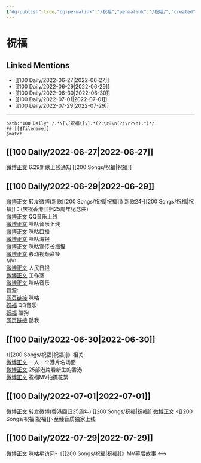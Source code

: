 ```yaml
---
{"dg-publish":true,"dg-permalink":"/祝福","permalink":"/祝福/","created":"2022-12-04T23:38:04.000+08:00","updated":"2023-04-10T15:52:41.321+08:00"}
---
```


# 祝福

## Linked Mentions
- [[100 Daily/2022-06-27\|2022-06-27]]
- [[100 Daily/2022-06-29\|2022-06-29]]
- [[100 Daily/2022-06-30\|2022-06-30]]
- [[100 Daily/2022-07-01\|2022-07-01]]
- [[100 Daily/2022-07-29\|2022-07-29]]


---

```expander
path:"100 Daily" /.*\[\[祝福\]\].*(?:\r?\n(?!\r?\n).*)*/
## [[$filename]]
$match
```
## [[100 Daily/2022-06-27\|2022-06-27]]
[微博正文](https://weibo.com/5248300719/LzEpM7oal) 6.29新歌上线通知 [[200 Songs/祝福\|祝福]]
## [[100 Daily/2022-06-29\|2022-06-29]]
[微博正文](https://weibo.com/1736988591/LzZWHib5T) 转发微博(新歌[[200 Songs/祝福\|祝福]])
新歌24-[[200 Songs/祝福\|祝福]]：(庆祝香港回归25周年纪念曲)  
[微博正文](https://weibo.com/2169129705/LzZJUdhIQ) QQ音乐上线  
[微博正文](https://weibo.com/5428441557/LzZIICrEb) 咪咕音乐上线  
[微博正文](https://weibo.com/5428441557/LzYYShdCU) 咪咕口播  
[微博正文](https://weibo.com/5428441557/LzZq1pC9f) 咪咕海报  
[微博正文](https://weibo.com/5428441557/LA0nJ7UST) 咪咕宣传长海报  
[微博正文](https://weibo.com/6663712991/LzZIapfAW) 移动视频彩铃  
MV:  
[微博正文](https://weibo.com/2803301701/LzZSlw8gx) 人民日报  
[微博正文](https://weibo.com/7478855230/LA08H90DQ) 工作室  
[微博正文](https://weibo.com/1867028705/LzZVtmLl1) 咪咕音乐  
音源:  
[网页链接](https://weibo.cn/sinaurl?u=http%3A%2F%2Fc.migu.cn%2F00eSBd%3Fifrom%3D5f25edcac0a77ea02e380575a7a9d0d7) 咪咕  
[祝福](https://weibo.cn/sinaurl?u=https%3A%2F%2Fc.y.qq.com%2Fbase%2Ffcgi-bin%2Fu%3F__%3DfcPKjJWwfxEg) QQ音乐  
[祝福](https://weibo.cn/sinaurl?u=https%3A%2F%2Ft4.kugou.com%2Fsong.html%3Fid%3D2z0OFffzAV3) 酷狗  
[网页链接](https://weibo.cn/sinaurl?u=https%3A%2F%2Fm.kuwo.cn%2Fyinyue%2F225659419%3Ff%3Dip%26t%3Dusercopy) 酷我
## [[100 Daily/2022-06-30\|2022-06-30]]
《[[200 Songs/祝福\|祝福]]》相关:  
[微博正文](https://weibo.com/1867028705/LA5Mx4M8R) 一人一个港片名场面  
[微博正文](https://weibo.com/6082395308/LA59l0x2f) 25部港片看新生的香港  
[微博正文](https://weibo.com/1867028705/LA7krAMlc) 祝福MV拍摄花絮
## [[100 Daily/2022-07-01\|2022-07-01]]
[微博正文](https://weibo.com/1736988591/LAaIzwFun) 转发微博(香港回归25周年) [[200 Songs/祝福\|祝福]]
[微博正文](https://weibo.com/1867028705/LAgrgC4iY) <[[200 Songs/祝福\|祝福]]>至臻音质独家上线
## [[100 Daily/2022-07-29\|2022-07-29]]
[微博正文](https://m.weibo.cn/5428441557/4796532538737001) 咪咕星访问-《[[200 Songs/祝福\|祝福]]》MV幕后故事
<-->